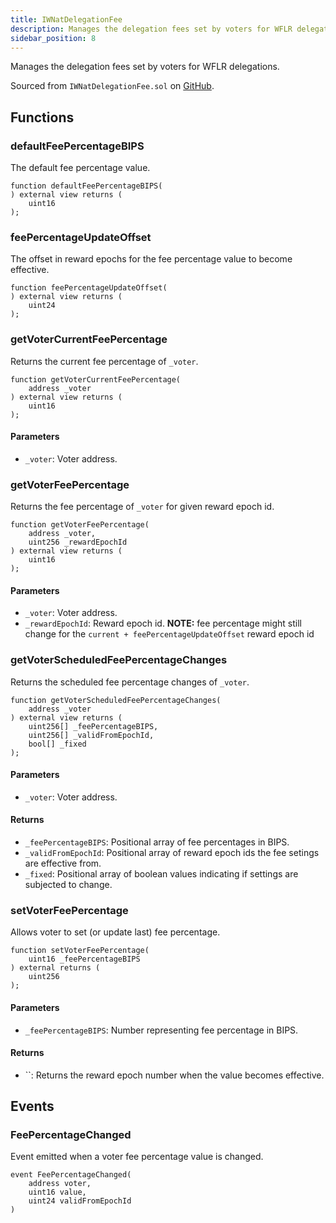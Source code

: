 ```yaml
---
title: IWNatDelegationFee
description: Manages the delegation fees set by voters for WFLR delegations.
sidebar_position: 8
---
```


Manages the delegation fees set by voters for WFLR delegations.

Sourced from `IWNatDelegationFee.sol` on [GitHub](https://github.com/flare-foundation/flare-smart-contracts-v2/blob/main/contracts/userInterfaces/IWNatDelegationFee.sol).

## Functions

### defaultFeePercentageBIPS

The default fee percentage value.

```solidity
function defaultFeePercentageBIPS(
) external view returns (
    uint16
);
```

### feePercentageUpdateOffset

The offset in reward epochs for the fee percentage value to become effective.

```solidity
function feePercentageUpdateOffset(
) external view returns (
    uint24
);
```

### getVoterCurrentFeePercentage

Returns the current fee percentage of `_voter`.

```solidity
function getVoterCurrentFeePercentage(
    address _voter
) external view returns (
    uint16
);
```

#### Parameters

- `_voter`: Voter address.

### getVoterFeePercentage

Returns the fee percentage of `_voter` for given reward epoch id.

```solidity
function getVoterFeePercentage(
    address _voter,
    uint256 _rewardEpochId
) external view returns (
    uint16
);
```

#### Parameters

- `_voter`: Voter address.
- `_rewardEpochId`: Reward epoch id. **NOTE:** fee percentage might still change for the `current + feePercentageUpdateOffset` reward epoch id

### getVoterScheduledFeePercentageChanges

Returns the scheduled fee percentage changes of `_voter`.

```solidity
function getVoterScheduledFeePercentageChanges(
    address _voter
) external view returns (
    uint256[] _feePercentageBIPS,
    uint256[] _validFromEpochId,
    bool[] _fixed
);
```

#### Parameters

- `_voter`: Voter address.

#### Returns

- `_feePercentageBIPS`: Positional array of fee percentages in BIPS.
- `_validFromEpochId`: Positional array of reward epoch ids the fee setings are effective from.
- `_fixed`: Positional array of boolean values indicating if settings are subjected to change.

### setVoterFeePercentage

Allows voter to set (or update last) fee percentage.

```solidity
function setVoterFeePercentage(
    uint16 _feePercentageBIPS
) external returns (
    uint256
);
```

#### Parameters

- `_feePercentageBIPS`: Number representing fee percentage in BIPS.

#### Returns

- ``: Returns the reward epoch number when the value becomes effective.

## Events

### FeePercentageChanged

Event emitted when a voter fee percentage value is changed.

```solidity
event FeePercentageChanged(
    address voter,
    uint16 value,
    uint24 validFromEpochId
)
```
